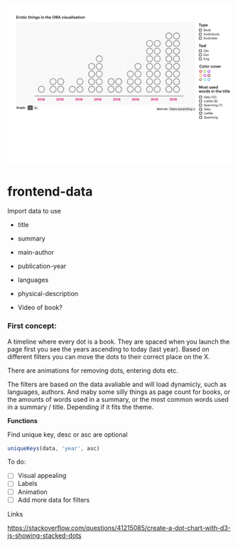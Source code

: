 ![lol](image.png)

# frontend-data

Import data to use

- title
- summary
- main-author
- publication-year
- languages
- physical-description

- Video of book?

### First concept:

A timeline where every dot is a book. They are spaced when you launch the page first you see the years ascending to today (last year). Based on different filters you can move the dots to their correct place on the X.

There are animations for removing dots, entering dots etc.

The filters are based on the data avaliable and will load dynamicly, such as languages, authors. And maby some silly things as page count for books, or the amounts of words used in a summary, or the most common words used in a summary / title. Depending if it fits the theme.

**Functions**

Find unique key, desc or asc are optional

```js
uniqueKeys(data, 'year', asc)
```

To do:

- [ ] Visual appealing
- [ ] Labels
- [ ] Animation
- [ ] Add more data for filters

Links

<!-- [Forced layout d3](https://d3indepth.com/force-layout/) -->

https://stackoverflow.com/questions/41215085/create-a-dot-chart-with-d3-js-showing-stacked-dots
